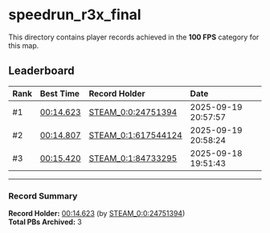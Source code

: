 # speedrun_r3x_final

This directory contains player records achieved in the **100 FPS** category for this map.

## Leaderboard

| Rank | Best Time | Record Holder | Date                |
| :--- | :-------- | :------------ | :------------------ |
| #1   | [00:14.623](./00014623_STEAM_0_0_24751394_20250919-205757.zip) | [STEAM_0:0:24751394](https://speedrun16.com/profile/STEAM_0:0:24751394)   | 2025-09-19 20:57:57 |
| #2   | [00:14.807](./00014807_STEAM_0_1_617544124_20250919-205824.zip) | [STEAM_0:1:617544124](https://speedrun16.com/profile/STEAM_0:1:617544124)   | 2025-09-19 20:58:24 |
| #3   | [00:15.420](./00015420_STEAM_0_1_84733295_20250918-195143.zip) | [STEAM_0:1:84733295](https://speedrun16.com/profile/STEAM_0:1:84733295)   | 2025-09-18 19:51:43 |

---

### Record Summary
**Record Holder:** [00:14.623](./00014623_STEAM_0_0_24751394_20250919-205757.zip) (by [STEAM_0:0:24751394](https://speedrun16.com/profile/STEAM_0:0:24751394))  
**Total PBs Archived:** 3